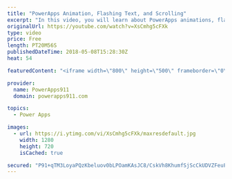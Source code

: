 ```yaml
---
title: "PowerApps Animation, Flashing Text, and Scrolling"
excerpt: "In this video, you will learn about PowerApps animations, flashing text, and scrolling controls. And while it is done with some 90's flare all of the core concepts are there for you to make professional apps with nice notifications. I had to learn some new things, like ImageRotation, so hopefully, you"
originalUrl: https://youtube.com/watch?v=XsCmhg5cFXk
type: video
price: Free
length: PT20M56S
publishedDateTime: 2018-05-08T15:28:30Z
heat: 54

featuredContent: "<iframe width=\"800\" height=\"500\" frameborder=\"0\" src=\"https://www.youtube.com/embed/XsCmhg5cFXk\" allow=\"accelerometer; autoplay; encrypted-media; gyroscope; picture-in-picture\" allowfullscreen></iframe>"

provider:
  name: PowerApps911
  domain: powerapps911.com

topics:
  - Power Apps

images:
  - url: https://i.ytimg.com/vi/XsCmhg5cFXk/maxresdefault.jpg
    width: 1280
    height: 720
    isCached: true

secured: "P91+qTM3LoyaPQzKbeluov0bLPOamKAsJC8/CskVh8KhumfSjScCkUDVZFeuFONPNLS9Pyk96TJQj3eX0rOvc2d9M9whWpB5O07I3aleE4mxxdsqnJq7307zkYuRY7YTOi4uR+Bv8Pya9QNUFRzn1w8G5GdeEciWHRFeUMPx6mX8H9xVOyTqjzwFayF8uQgJMzvVIctK00Ka6LwvrIR5pBDGj6J9Gk+DhZfwDreYeKZGSohLYF9PMHYv0rq2BItDvwxiid0G41Dg7KzSrrq3MvM414/HeSVphNJ98UL/6ePfCKc+6XDWo35PRqNbhr3Z/m7deDfKJv6br4BmxlXn5hsQMfmrtt+HvRSp+/yCY8Iu+ee8pEydPngkyFzRcoi10X2WG8AUlEy0K7k8AkVTJY6uu1kJuku10pTDbKgbotQ=;IPklnzX5V5NMoY+hKfC/tw=="
---
```


